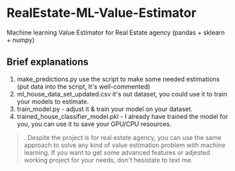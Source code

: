 # RealEstate-ML-Value-Estimator
Machine learning Value Estimator for Real Estate agency (pandas + sklearn + numpy)

## Brief explanations
1. make_predictions.py use the script to make some needed estimations (put data into the script, It's well-commented)
2. ml_house_data_set_updated.csv it's out dataset, you could use it to train your models to estimate.
3. train_model.py - adjust it & train your model on your dataset.
4. trained_house_classifier_model.pkl - I already have trained the model for you, you can use it to save your GPU/CPU resources.

>. Despite the project is for real estate agency, you can use the same approach to solve any kind of value estimation problem with machine learning.
If you want to get some advanced features or adjested working project for your needs, don't hesistate to text me.

